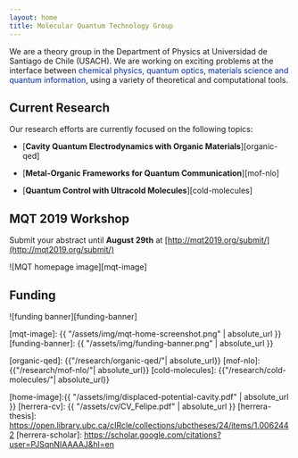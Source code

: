 ```yaml
---
layout: home
title: Molecular Quantum Technology Group
---
```


We are a theory group in the Department of Physics at Universidad de Santiago de Chile (USACH). We are working on exciting problems at the interface between <span style="color: #002bac">chemical physics, quantum optics, materials science and quantum information</span>, using a variety of theoretical and computational tools. 


## Current Research

Our research efforts are currently focused on the following topics:


* [**Cavity Quantum Electrodynamics with Organic Materials**][organic-qed]


* [**Metal-Organic Frameworks for Quantum Communication**][mof-nlo]


* [**Quantum Control with Ultracold Molecules**][cold-molecules]





## MQT 2019 Workshop 

Submit your abstract until **August 29th** at [http://mqt2019.org/submit/](http://mqt2019.org/submit/)

![MQT homepage image][mqt-image]


## Funding


![funding banner][funding-banner]


[mqt-image]: {{ "/assets/img/mqt-home-screenshot.png" | absolute_url }}
[funding-banner]: {{ "/assets/img/funding-banner.png" | absolute_url }}

[organic-qed]: {{"/research/organic-qed/"| absolute_url}}
[mof-nlo]: {{"/research/mof-nlo/"| absolute_url}}
[cold-molecules]: {{"/research/cold-molecules/"| absolute_url}}

[fisica-usach]: http://www.fisica.usach.cl
[home-image]:{{ "/assets/img/displaced-potential-cavity.pdf" | absolute_url }} 
[herrera-cv]: {{ "/assets/cv/CV_Felipe.pdf" | absolute_url }}
[herrera-thesis]: https://open.library.ubc.ca/cIRcle/collections/ubctheses/24/items/1.0062442
[herrera-scholar]: https://scholar.google.com/citations?user=PJSqnNIAAAAJ&hl=en
